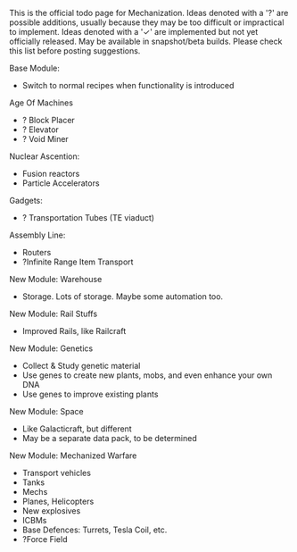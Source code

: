 This is the official todo page for Mechanization. Ideas denoted with a '?' are possible additions, usually because they may be too difficult or impractical to implement. Ideas denoted with a '✓' are implemented but not yet officially released. May be available in snapshot/beta builds. Please check this list before posting suggestions.

Base Module:
* Switch to normal recipes when functionality is introduced

Age Of Machines
* ? Block Placer
* ? Elevator
* ? Void Miner

Nuclear Ascention:
* Fusion reactors
* Particle Accelerators

Gadgets:
* ? Transportation Tubes (TE viaduct)

Assembly Line:
* Routers
* ?Infinite Range Item Transport

New Module: Warehouse
* Storage. Lots of storage. Maybe some automation too.

New Module: Rail Stuffs
* Improved Rails, like Railcraft

New Module: Genetics
* Collect & Study genetic material
* Use genes to create new plants, mobs, and even enhance your own DNA
* Use genes to improve existing plants

New Module: Space
* Like Galacticraft, but different
* May be a separate data pack, to be determined

New Module: Mechanized Warfare
* Transport vehicles
* Tanks
* Mechs
* Planes, Helicopters
* New explosives
* ICBMs
* Base Defences: Turrets, Tesla Coil, etc.
* ?Force Field
